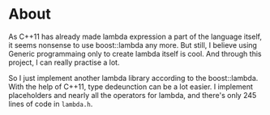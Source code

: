 # About
As C++11 has already made lambda expression a part of the language itself,
it seems nonsense to use boost::lambda any more. But still, I believe
using Generic programmaing only to create lambda itself is cool. And
through this project, I can really practise a lot.

So I just implement another lambda library according to the boost::lambda.
With the help of C++11, type dedeunction can be a lot easier. I implement
placeholders and nearly all the operators for lambda, and there's only
245 lines of code in `lambda.h`.

